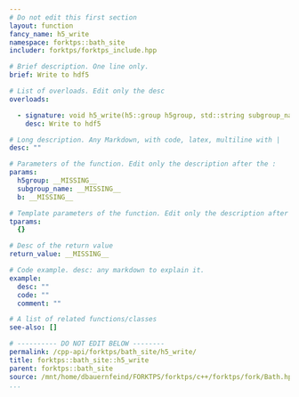 ```yaml
---
# Do not edit this first section
layout: function
fancy_name: h5_write
namespace: forktps::bath_site
includer: forktps/forktps_include.hpp

# Brief description. One line only.
brief: Write to hdf5

# List of overloads. Edit only the desc
overloads:

  - signature: void h5_write(h5::group h5group, std::string subgroup_name, forktps::bath_site const &b)
    desc: Write to hdf5

# Long description. Any Markdown, with code, latex, multiline with |
desc: ""

# Parameters of the function. Edit only the description after the :
params:
  h5group: __MISSING__
  subgroup_name: __MISSING__
  b: __MISSING__

# Template parameters of the function. Edit only the description after the :
tparams:
  {}

# Desc of the return value
return_value: __MISSING__

# Code example. desc: any markdown to explain it.
example:
  desc: ""
  code: ""
  comment: ""

# A list of related functions/classes
see-also: []

# ---------- DO NOT EDIT BELOW --------
permalink: /cpp-api/forktps/bath_site/h5_write/
title: forktps::bath_site::h5_write
parent: forktps::bath_site
source: /mnt/home/dbauernfeind/FORKTPS/forktps/c++/forktps/fork/Bath.hpp
...
```


